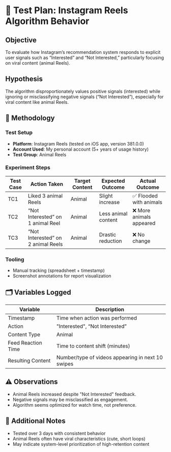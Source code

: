 # 🧪 Test Plan: Instagram Reels Algorithm Behavior

## Objective
To evaluate how Instagram’s recommendation system responds to explicit user signals such as “Interested” and “Not Interested,” particularly focusing on viral content (animal Reels).

## Hypothesis
The algorithm disproportionately values positive signals (interested) while ignoring or misclassifying negative signals (“Not Interested”), especially for viral content like animal Reels.

## 🔬 Methodology

### Test Setup
- **Platform**: Instagram Reels (tested on iOS app, version 381.0.0)
- **Account Used**: My personal account (5+ years of usage history)
- **Test Group**: Animal Reels

### Experiment Steps

| Test Case | Action Taken                       | Target Content | Expected Outcome             | Actual Outcome           |
|-----------|------------------------------------|----------------|------------------------------|--------------------------|
| TC1       | Liked 3 animal Reels               | Animal         | Slight increase              | ✅ Flooded with animals  |
| TC2       | “Not Interested” on 1 animal Reel  | Animal         | Less animal content          | ❌ More animals appeared  |
| TC3       | “Not Interested” on 2 animal Reels | Animal         | Drastic reduction            | ❌ No change              |


### Tooling
- Manual tracking (spreadsheet + timestamp)
- Screenshot annotations for report visualization

## 🗂️ Variables Logged

| Variable             | Description                                   |
|----------------------|-----------------------------------------------|
| Timestamp            | Time when action was performed                |
| Action               | "Interested", “Not Interested”               |
| Content Type         | Animal                        |
| Feed Reaction Time   | Time to content shift (minutes)              |
| Resulting Content    | Number/type of videos appearing in next 10 swipes |

## ⚠️ Observations
- Animal Reels increased despite "Not Interested" feedback.
- Negative signals may be misclassified as engagement.
- Algorithm seems optimized for watch time, not preference.

## 🧩 Additional Notes
- Tested over 3 days with consistent behavior
- Animal Reels often have viral characteristics (cute, short loops)
- May indicate system-level prioritization of high-retention content
